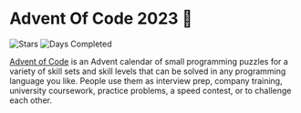 # Advent Of Code 2023 🎄

![Stars](https://img.shields.io/badge/stars%20⭐-2-green)
![Days Completed](https://img.shields.io/badge/days%20completed-1-green)

[Advent of Code](https://adventofcode.com) is an Advent calendar of small programming puzzles for a variety of skill sets and skill levels that can be solved in any programming language you like. People use them as interview prep, company training, university coursework, practice problems, a speed contest, or to challenge each other.
